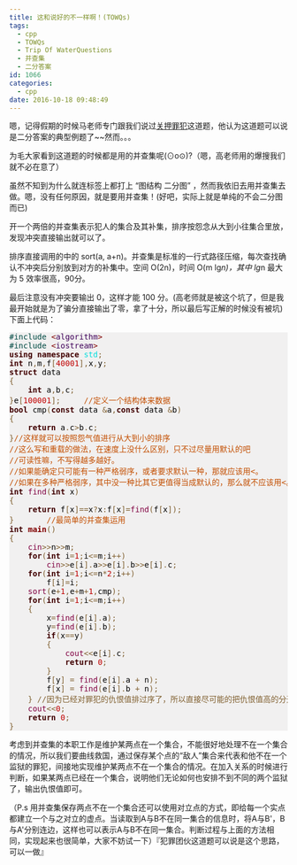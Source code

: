 ```yaml
---
title: 这和说好的不一样啊！(TOWQs)
tags:
  - cpp
  - TOWQs
  - Trip Of WaterQuestions
  - 并查集
  - 二分答案
id: 1066
categories:
  - cpp
date: 2016-10-18 09:48:49
---
```


嗯，记得假期的时候马老师专门跟我们说过[关押罪犯](https://vijos.org/p/1776)这道题，他认为这道题可以说是二分答案的典型例题了~~然而。。。<!--more-->

为毛大家看到这道题的时候都是用的并查集呢(⊙o⊙)?（嗯，高老师用的爆搜我们就不必在意了）

虽然不知到为什么就连标签上都打上 “图结构 二分图” ，然而我依旧去用并查集去做。嗯，没有任何原因，就是要用并查集！(好吧，实际上就是单纯的不会二分图而已)

开一个两倍的并查集表示犯人的集合及其补集，排序按怨念从大到小往集合里放，发现冲突直接输出就可以了。

排序直接调用的中的 sort(a, a+n)。并查集是标准的一行式路径压缩，每次查找确认不冲突后分别放到对方的补集中。空间 O(2n)，时间 O(m lg*n)，其中 lg*n 最大为 5 效率很高，90分。

最后注意没有冲突要输出 0，这样才能 100 分。(高老师就是被这个坑了，但是我最开始就是为了骗分直接输出了零，拿了十分，所以最后写正解的时候没有被坑)
下面上代码：
<pre style="color:#000000;background:#f1f0f0;"><span style="color:#004a43;">#</span><span style="color:#004a43;">include </span><span style="color:#800000;">&lt;</span><span style="color:#40015a;">algorithm</span><span style="color:#800000;">&gt;</span>
<span style="color:#004a43;">#</span><span style="color:#004a43;">include </span><span style="color:#800000;">&lt;</span><span style="color:#40015a;">iostream</span><span style="color:#800000;">&gt;</span>
<span style="color:#400000;font-weight:bold;">using</span> <span style="color:#400000;font-weight:bold;">namespace</span> <span style="color:#00dddd;">std</span><span style="color:#806030;">;</span>
<span style="color:#400000;font-weight:bold;">int</span> n<span style="color:#806030;">,</span>m<span style="color:#806030;">,</span>f<span style="color:#806030;">[</span><span style="color:#c00000;">40001</span><span style="color:#806030;">]</span><span style="color:#806030;">,</span>x<span style="color:#806030;">,</span>y<span style="color:#806030;">;</span>
<span style="color:#400000;font-weight:bold;">struct</span> data
<span style="color:#806030;">{</span>
	<span style="color:#400000;font-weight:bold;">int</span> a<span style="color:#806030;">,</span>b<span style="color:#806030;">,</span>c<span style="color:#806030;">;</span>
<span style="color:#806030;">}</span>e<span style="color:#806030;">[</span><span style="color:#c00000;">100001</span><span style="color:#806030;">]</span><span style="color:#806030;">;</span> 	<span style="color:#c34e00;">//定义一个结构体来数据</span>
<span style="color:#400000;font-weight:bold;">bool</span> cmp<span style="color:#806030;">(</span><span style="color:#400000;font-weight:bold;">const</span> data <span style="color:#806030;">&amp;</span>a<span style="color:#806030;">,</span><span style="color:#400000;font-weight:bold;">const</span> data <span style="color:#806030;">&amp;</span>b<span style="color:#806030;">)</span>
<span style="color:#806030;">{</span>
	<span style="color:#400000;font-weight:bold;">return</span> a<span style="color:#806030;">.</span>c<span style="color:#806030;">&gt;</span>b<span style="color:#806030;">.</span>c<span style="color:#806030;">;</span>
<span style="color:#806030;">}</span><span style="color:#c34e00;">//这样就可以按照怨气值进行从大到小的排序</span>
<span style="color:#c34e00;">//这么写和重载的做法，在速度上没什么区别，只不过尽量用默认的吧</span>
<span style="color:#c34e00;">//可读性嘛，不写得越多越好。</span>
<span style="color:#c34e00;">//如果能确定只可能有一种严格弱序，或者要求默认一种，那就应该用&lt;。</span>
<span style="color:#c34e00;">//如果在多种严格弱序，其中没一种比其它更值得当成默认的，那么就不应该用&lt;。</span>
<span style="color:#400000;font-weight:bold;">int</span> <span style="color:#800040;">find</span><span style="color:#806030;">(</span><span style="color:#400000;font-weight:bold;">int</span> x<span style="color:#806030;">)</span>
<span style="color:#806030;">{</span>
    <span style="color:#400000;font-weight:bold;">return</span> f<span style="color:#806030;">[</span>x<span style="color:#806030;">]</span><span style="color:#806030;">=</span><span style="color:#806030;">=</span>x<span style="color:#806030;">?</span>x<span style="color:#806030;">:</span>f<span style="color:#806030;">[</span>x<span style="color:#806030;">]</span><span style="color:#806030;">=</span><span style="color:#800040;">find</span><span style="color:#806030;">(</span>f<span style="color:#806030;">[</span>x<span style="color:#806030;">]</span><span style="color:#806030;">)</span><span style="color:#806030;">;</span>
<span style="color:#806030;">}</span>		<span style="color:#c34e00;">//最简单的并查集运用</span>
<span style="color:#400000;font-weight:bold;">int</span> <span style="color:#800000;font-weight:bold;">main</span><span style="color:#806030;">(</span><span style="color:#806030;">)</span>
<span style="color:#806030;">{</span>
	<span style="color:#800040;">cin</span><span style="color:#806030;">&gt;</span><span style="color:#806030;">&gt;</span>n<span style="color:#806030;">&gt;</span><span style="color:#806030;">&gt;</span>m<span style="color:#806030;">;</span>
    <span style="color:#400000;font-weight:bold;">for</span><span style="color:#806030;">(</span><span style="color:#400000;font-weight:bold;">int</span> i<span style="color:#806030;">=</span><span style="color:#c00000;">1</span><span style="color:#806030;">;</span>i<span style="color:#806030;">&lt;</span><span style="color:#806030;">=</span>m<span style="color:#806030;">;</span>i<span style="color:#806030;">+</span><span style="color:#806030;">+</span><span style="color:#806030;">)</span>
        <span style="color:#800040;">cin</span><span style="color:#806030;">&gt;</span><span style="color:#806030;">&gt;</span>e<span style="color:#806030;">[</span>i<span style="color:#806030;">]</span><span style="color:#806030;">.</span>a<span style="color:#806030;">&gt;</span><span style="color:#806030;">&gt;</span>e<span style="color:#806030;">[</span>i<span style="color:#806030;">]</span><span style="color:#806030;">.</span>b<span style="color:#806030;">&gt;</span><span style="color:#806030;">&gt;</span>e<span style="color:#806030;">[</span>i<span style="color:#806030;">]</span><span style="color:#806030;">.</span>c<span style="color:#806030;">;</span>
    <span style="color:#400000;font-weight:bold;">for</span><span style="color:#806030;">(</span><span style="color:#400000;font-weight:bold;">int</span> i<span style="color:#806030;">=</span><span style="color:#c00000;">1</span><span style="color:#806030;">;</span>i<span style="color:#806030;">&lt;</span><span style="color:#806030;">=</span>n<span style="color:#806030;">*</span><span style="color:#c00000;">2</span><span style="color:#806030;">;</span>i<span style="color:#806030;">+</span><span style="color:#806030;">+</span><span style="color:#806030;">)</span>
        f<span style="color:#806030;">[</span>i<span style="color:#806030;">]</span><span style="color:#806030;">=</span>i<span style="color:#806030;">;</span>
    <span style="color:#800040;">sort</span><span style="color:#806030;">(</span>e<span style="color:#806030;">+</span><span style="color:#c00000;">1</span><span style="color:#806030;">,</span>e<span style="color:#806030;">+</span>m<span style="color:#806030;">+</span><span style="color:#c00000;">1</span><span style="color:#806030;">,</span>cmp<span style="color:#806030;">)</span><span style="color:#806030;">;</span>
    <span style="color:#400000;font-weight:bold;">for</span><span style="color:#806030;">(</span><span style="color:#400000;font-weight:bold;">int</span> i<span style="color:#806030;">=</span><span style="color:#c00000;">1</span><span style="color:#806030;">;</span>i<span style="color:#806030;">&lt;</span><span style="color:#806030;">=</span>m<span style="color:#806030;">;</span>i<span style="color:#806030;">+</span><span style="color:#806030;">+</span><span style="color:#806030;">)</span>
	<span style="color:#806030;">{</span>
        x<span style="color:#806030;">=</span><span style="color:#800040;">find</span><span style="color:#806030;">(</span>e<span style="color:#806030;">[</span>i<span style="color:#806030;">]</span><span style="color:#806030;">.</span>a<span style="color:#806030;">)</span><span style="color:#806030;">;</span>
        y<span style="color:#806030;">=</span><span style="color:#800040;">find</span><span style="color:#806030;">(</span>e<span style="color:#806030;">[</span>i<span style="color:#806030;">]</span><span style="color:#806030;">.</span>b<span style="color:#806030;">)</span><span style="color:#806030;">;</span>
        <span style="color:#400000;font-weight:bold;">if</span><span style="color:#806030;">(</span>x<span style="color:#806030;">=</span><span style="color:#806030;">=</span>y<span style="color:#806030;">)</span>
		<span style="color:#806030;">{</span>
            <span style="color:#800040;">cout</span><span style="color:#806030;">&lt;</span><span style="color:#806030;">&lt;</span>e<span style="color:#806030;">[</span>i<span style="color:#806030;">]</span><span style="color:#806030;">.</span>c<span style="color:#806030;">;</span>
            <span style="color:#400000;font-weight:bold;">return</span> <span style="color:#c00000;">0</span><span style="color:#806030;">;</span>
        <span style="color:#806030;">}</span>
        f<span style="color:#806030;">[</span>y<span style="color:#806030;">]</span> <span style="color:#806030;">=</span> <span style="color:#800040;">find</span><span style="color:#806030;">(</span>e<span style="color:#806030;">[</span>i<span style="color:#806030;">]</span><span style="color:#806030;">.</span>a <span style="color:#806030;">+</span> n<span style="color:#806030;">)</span><span style="color:#806030;">;</span>
        f<span style="color:#806030;">[</span>x<span style="color:#806030;">]</span> <span style="color:#806030;">=</span> <span style="color:#800040;">find</span><span style="color:#806030;">(</span>e<span style="color:#806030;">[</span>i<span style="color:#806030;">]</span><span style="color:#806030;">.</span>b <span style="color:#806030;">+</span> n<span style="color:#806030;">)</span><span style="color:#806030;">;</span>
    <span style="color:#806030;">} //因为已经对罪犯的仇恨值排过序了，所以直接尽可能的把仇恨值高的分开</span>
    <span style="color:#800040;">cout</span><span style="color:#806030;">&lt;</span><span style="color:#806030;">&lt;</span><span style="color:#c00000;">0</span><span style="color:#806030;">;
</span>    <span style="color:#400000;font-weight:bold;">return</span> <span style="color:#c00000;">0</span><span style="color:#806030;">;</span>
<span style="color:#806030;">}</span>
</pre>
考虑到并查集的本职工作是维护某两点在一个集合，不能很好地处理不在一个集合的情况，所以我们要曲线救国，通过保存某个点的“敌人”集合来代表和他不在一个监狱的罪犯，间接地实现维护某两点不在一个集合的情况。在加入关系的时候进行判断，如果某两点已经在一个集合，说明他们无论如何也安排不到不同的两个监狱了，输出仇恨值即可。

（P.s 用并查集保存两点不在一个集合还可以使用对立点的方式，即给每一个实点都建立一个与之对立的虚点。当读取到A与B不在同一集合的信息时，将A与B'，B与A'分别连边，这样也可以表示A与B不在同一集合。判断过程与上面的方法相同，实现起来也很简单，大家不妨试一下）『犯罪团伙这道题可以说是这个思路，可以一做』